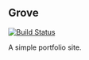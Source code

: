 ## Grove

[![Build Status](https://travis-ci.org/oepn/grove.svg?branch=master)](https://travis-ci.org/oepn/grove)

A simple portfolio site.
